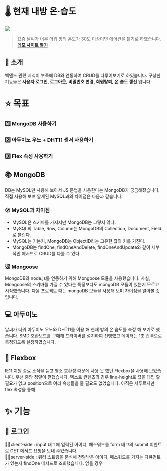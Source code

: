 # 🌡️ 현재 내방 온·습도
<img src="https://user-images.githubusercontent.com/71337000/127744592-22aa57c9-acb7-4bb5-ae05-33268957e88e.gif">

> 요즘 날씨가 너무 더워 방의 온도가 30도 이상이면 에어컨을 틀기로 하였습니다. **[데모 사이트 열기](https://ryujoonsik.github.io/Portfolio02/ "깃허브 페이지로 이동합니다.")**

## :speech_balloon: 소개
백엔드 관련 지식이 부족해 DB와 연동하여 CRUD를 다루어보기로 하였습니다. 구상한 기능들은 **사용자 로그인, 로그아웃, 비밀번호 변경, 회원탈퇴, 온·습도 갱신** 입니다. 

# :star: 목표
### :one: MongoDB 사용하기  
### :two: 아두이노 우노 + DHT11 센서 사용하기  
### :three: Flex 속성 사용하기  

## :books: MongoDB
DB는 MySQL만 사용해 보아서 JS 문법을 사용한다는 MongoDB가 궁금해졌습니다. 직접 사용해 보며 알게된 MySQL과의 차이점은 다음과 같습니다.  

### :open_mouth: MySQL과 차이점
+ MySQL은 스키마를 가지지만 MongoDB는 그렇지 않다.
+ MySQL의 Table, Row, Column는 MongoDB의 Collection, Document, Field로 불린다.
+ MySQL는 기본키, MongoDB는 ObjectID라는 고유한 값의 키를 가진다.
+ MongoDB는 findOne, findOneAndDelete, findOneAndUpdate와 같이 세부적인 메서드로 CRUD를 다룰 수 있다.

### :mouse: Mongoose
MongoDB와 node.js를 연동하기 위해 Mongoose 모듈을 사용했습니다. 사실, Mongoose의 스키마를 가질 수 있다는 특징보다도 mongoDB 모듈이 있는지 모르고 시작했습니다. 다음 프로젝트 때는 mongoDB 모듈을 사용해 보며 차이점을 알아볼 것입니다.

## :computer: 아두이노
날씨가 더워 아두이노 우노와 DHT11를 이용 해 현재 방의 온·습도를 측정 해 보기로 했습니다. SMD 호환보드를 구매해 드라이버를 설치하여 진행했고 데이터는 1초 간격으로 측정되도록 설정하였습니다.

## :triangular_ruler: Flexbox
IE11 지원 종료 소식을 듣고 평소 호환성 때문에 사용 못 했던 Flexbox을 사용해 보았습니다. 우선 중앙 정렬이 편했습니다. 텍스트 컨텐츠의 경우 line-height로 값을 대입 할 필요가 없고 position으로 여러 속성들을 줄 필요도 없었습니다. 아직은 서투르지만 flex 속성을 통해 

# :sparkles: 기능

## 🔑 로그인
🙋‍♂️client-side : input 태그에 입력된 아이디, 패스워드를 form 태그의 submit 이벤트로 GET 메서드 요청을 보내 주었습니다.  
🙆‍♀️server-side : 쿼리 스트링을 분석해 전달받은 아이디, 패스워드를 가지는 다큐먼트가 있는지 findOne 메서드로 조회했습니다. 없을 경우 

